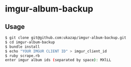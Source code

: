 # imgur-album-backup

## Usage

```bash
$ git clone git@github.com:ukazap/imgur-album-backup.git
$ cd imgur-album-backup
$ bundle install
$ echo "YOUR IMGUR CLIENT ID" > imgur_client_id
$ ruby scrape.rb
enter imgur album ids (separated by space): MXlLL
```